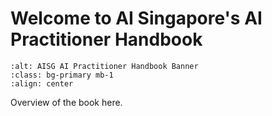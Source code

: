 # Welcome to AI Singapore's AI Practitioner Handbook

```{image} ./assets/images/logos/aisg-ai-practitioner-handbook-banner.png
:alt: AISG AI Practitioner Handbook Banner
:class: bg-primary mb-1
:align: center
```

Overview of the book here.

```{tableofcontents}
```
